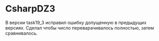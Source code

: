 # CsharpDZ3

В версии task19_3 исправил ошибку допущенную в предыдущих версиях. 
Сделал чтобы число переварачивалось полностью, затем сравнивалось.
